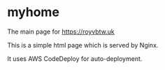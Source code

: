 # myhome

The main page for https://royvbtw.uk

This is a simple html page which is served by Nginx.

It uses AWS CodeDeploy for auto-deployment.
